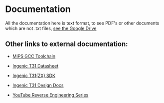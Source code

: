 # Documentation

All the documentation here is text format, to see PDF's or other documents 
which are not .txt files, [see the Google Drive](https://drive.google.com/drive/u/1/folders/1BEhvPF5wQ0bi8qQTojf_yk7Au3pODrgF)

Other links to external documentation:
----
* [MIPS GCC Toolchain](https://drive.google.com/file/d/1J2AVuccoW7t0CE9YHnOo78SqCla0-BYH/view)
* [Ingenic T31 Datasheet](https://drive.google.com/file/d/12MYs0BrT4tRH-UkWt7oT5_zm6LXiKhQJ/view)
* [Ingenic T31(ZX) SDK](https://github.com/HackerHomestead/Ingenic-SDK-T31-1.1.1-20200508)
* [Ingenic T31 Design Docs](https://drive.google.com/file/d/1u1oQInZgQonMenszIMkonlOMmzxKc2aA/view)

* [YouTube Reverse Engineering Series](https://www.youtube.com/watch?v=k74IR5cJufE&list=PLtwWErFvSB4egjaXPiTao-DAKZXzAEWC_)

